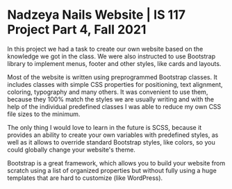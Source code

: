 # Nadzeya Nails Website | IS 117 Project Part 4, Fall 2021

In this project we had a task to create our own website based on the knowledge we got in the class. We were also instructed to use Bootstrap library to implement menus, footer and other styles, like cards and layouts. 

Most of the website is written using preprogrammed Bootstrap classes. It includes classes with simple CSS properties for positioning, text alignment, coloring, typography and many others. It was convenient to use them, because they 100% match the styles we are usually writing and with the help of the individual predefined classes I was able to reduce my own CSS file sizes to the minimum.

The only thing I would love to learn in the future is SCSS, because it provides an ability to create your own variables with predefined styles, as well as it allows to override standard Bootstrap styles, like colors, so you could globally change your website's theme.

Bootstrap is a great framework, which allows you to build your website from scratch using a list of organized properties but without fully using a huge templates that are hard to customize (like WordPress).